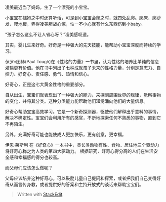 
凌美最近当了妈妈，生了一个漂亮的小宝宝。

小宝宝在襁褓之中时还算听话，可是到小宝宝会爬之时，就四处乱爬。爬床，爬沙发，爬地板，弄得凌美胆战心惊，怕一不小心就有什么东西伤到小baby。

“孩子怎么这么不让人省心呀？”凌美感叹道。

其实，婴儿生来好奇。好奇是一种强大的先天技能，能帮助小宝宝深度而持续的学习。

保罗•图赫(Paul Tough)在《性格的力量》一书里，认为性格的培养比单纯的信息灌输更有价值。他在书中列出了七种成就孩子未来的性格力量，分别是意志力、自控力、好奇心、责任感、勇气、热情和信心。

好奇心，正是这七大黄金性格的重要部分。

自从出生，宝宝们就表现出了一种强大的能力，来探测周围世界的规律，觉察事物的变化，并将其分类。这种分类能力能帮助他们知觉涌向他们的大量信息。

好奇心帮助宝宝高效学习。它是一个新奇探测器，驱使他们解释出乎意料的事情，解决不确定性。宝宝们会利用所有的感官，不断地探索任何不熟悉的事物，直到它不再陌生。

另外，充满好奇可能也能使成人更加快乐，更有创意，更幸福。

伊恩·莱斯利 在《好奇心》一本书中，灵长类动物有性、食物、居住地三个驱动力
将好奇心称之为人类的第四大驱动力。
根据研究，好奇心得分高的人们在生活安全感和幸福感的得分也较高。

而父母们应该怎么做呢？

父母应该培养这种好奇心。可以鼓励儿童自己提问和探索，或者把我们自己变得好奇从而言传身教，或者提供好的答案和主持开放式的谈话来帮助宝宝们。


> Written with [StackEdit](https://stackedit.io/).
<!--stackedit_data:
eyJoaXN0b3J5IjpbLTE5NjM1OTM2MzcsLTE0NzU4MzM3ODNdfQ
==
-->